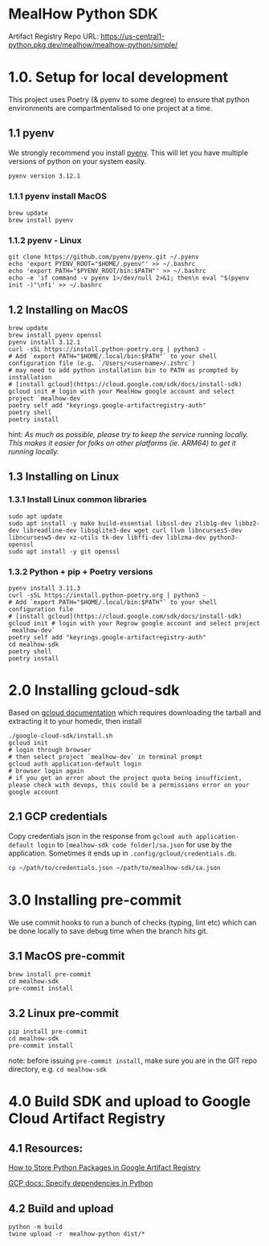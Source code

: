 # MealHow Python SDK

Artifact Registry Repo URL: https://us-central1-python.pkg.dev/mealhow/mealhow-python/simple/

# 1.0. Setup for local development

This project uses Poetry (& pyenv to some degree) to ensure that python environments are compartmentalised to one project at a time.

## 1.1 pyenv

We strongly recommend you install [pyenv](https://github.com/pyenv/pyenv). This will let you have multiple versions of python on your system easily.

```bash
pyenv version 3.12.1
```

### 1.1.1 pyenv install MacOS

```
brew update
brew install pyenv
```

### 1.1.2 pyenv - Linux

```
git clone https://github.com/pyenv/pyenv.git ~/.pyenv
echo 'export PYENV_ROOT="$HOME/.pyenv"' >> ~/.bashrc
echo 'export PATH="$PYENV_ROOT/bin:$PATH"' >> ~/.bashrc
echo -e 'if command -v pyenv 1>/dev/null 2>&1; then\n eval "$(pyenv init -)"\nfi' >> ~/.bashrc
```

## 1.2 Installing on MacOS

```shell
brew update
brew install pyenv openssl
pyenv install 3.12.1
curl -sSL https://install.python-poetry.org | python3 -
# Add `export PATH="$HOME/.local/bin:$PATH"` to your shell configuration file (e.g. `/Users/<username>/.zshrc`)
# may need to add python installation bin to PATH as prompted by installation
# [install gcloud](https://cloud.google.com/sdk/docs/install-sdk)
gcloud init # login with your MealHow google account and select project `mealhow-dev`
poetry self add "keyrings.google-artifactregistry-auth"
poetry shell
poetry install
```

hint: _As much as possible, please try to keep the service running locally. This makes it easier for folks on other platforms (ie. ARM64) to get it running locally._

## 1.3 Installing on Linux

### 1.3.1 Install Linux common libraries

```
sudo apt update
sudo apt install -y make build-essential libssl-dev zlib1g-dev libbz2-dev libreadline-dev libsqlite3-dev wget curl llvm libncurses5-dev libncursesw5-dev xz-utils tk-dev libffi-dev liblzma-dev python3-openssl
sudo apt install -y git openssl
```

### 1.3.2 Python + pip + Poetry versions

```
pyenv install 3.11.3
curl -sSL https://install.python-poetry.org | python3 -
# Add `export PATH="$HOME/.local/bin:$PATH"` to your shell configuration file
# [install gcloud](https://cloud.google.com/sdk/docs/install-sdk)
gcloud init # login with your Regrow google account and select project `mealhow-dev`
poetry self add "keyrings.google-artifactregistry-auth"
cd mealhow-sdk
poetry shell
poetry install
```

# 2.0 Installing gcloud-sdk

Based on [gcloud documentation](https://cloud.google.com/sdk/docs/install-sdk) which requires downloading the tarball and extracting it to your homedir, then install

```
./google-cloud-sdk/install.sh
gcloud init
# login through browser
# then select project `mealhow-dev` in terminal prompt
gcloud auth application-default login
# browser login again
# if you get an error about the project quota being insufficient, please check with devops, this could be a permissions error on your google account
```

## 2.1 GCP credentials

Copy credentials json in the response from `gcloud auth application-default login` to `[mealhow-sdk code folder]/sa.json` for use by the application.
Sometimes it ends up in `.config/gcloud/credentials.db`.

```bash
cp ~/path/to/credentials.json ~/path/to/mealhow-sdk/sa.json
```

# 3.0 Installing pre-commit

We use commit hooks to run a bunch of checks (typing, lint etc) which can be done locally to save debug time when the branch hits git.

## 3.1 MacOS pre-commit

```
brew install pre-commit
cd mealhow-sdk
pre-commit install
```

## 3.2 Linux pre-commit

```
pip install pre-commit
cd mealhow-sdk
pre-commit install
```

note: before issuing `pre-commit install`, make sure you are in the GIT repo directory, e.g. `cd mealhow-sdk`

# 4.0 Build SDK and upload to Google Cloud Artifact Registry

## 4.1 Resources:

[How to Store Python Packages in Google Artifact Registry](https://python.plainenglish.io/how-to-store-python-packages-in-google-artifact-registry-9a28d80d8040)

[GCP docs: Specify dependencies in Python](https://cloud.google.com/functions/docs/writing/specifying-dependencies-python#python38)

## 4.2 Build and upload
```shell
python -m build
twine upload -r  mealhow-python dist/*
```
